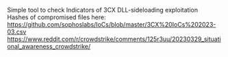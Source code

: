 Simple tool to check Indicators of 3CX DLL-sideloading exploitation</br>
Hashes of compromised files here: </br>
https://github.com/sophoslabs/IoCs/blob/master/3CX%20IoCs%202023-03.csv </br>
https://www.reddit.com/r/crowdstrike/comments/125r3uu/20230329_situational_awareness_crowdstrike/ </br>
